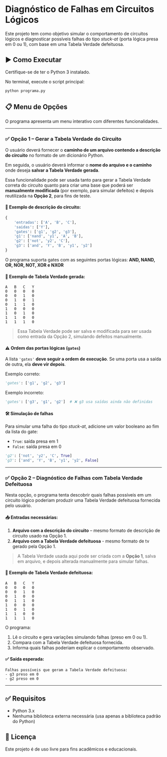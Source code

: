 
# Diagnóstico de Falhas em Circuitos Lógicos

Este projeto tem como objetivo simular o comportamento de circuitos lógicos e diagnosticar possíveis falhas do tipo *stuck-at* (porta lógica presa em 0 ou 1), com base em uma Tabela Verdade defeituosa.

## ▶️ Como Executar

Certifique-se de ter o Python 3 instalado.

No terminal, execute o script principal:

```bash
python programa.py
```

## 📋 Menu de Opções

O programa apresenta um menu interativo com diferentes funcionalidades.

---

### ✅ Opção 1 – Gerar a Tabela Verdade do Circuito

O usuário deverá fornecer o **caminho de um arquivo contendo a descrição do circuito** no formato de um dicionário Python.

Em seguida, o usuário deverá informar o **nome do arquivo e o caminho** onde deseja **salvar a Tabela Verdade gerada**.

Essa funcionalidade pode ser usada tanto para gerar a Tabela Verdade correta do circuito quanto para criar uma base que poderá ser **manualmente modificada** (por exemplo, para simular defeitos) e depois reutilizada na **Opção 2**, para fins de teste.

#### 🧾 Exemplo de descrição do circuito:

```python
{
    'entradas': ['A', 'B', 'C'],
    'saidas': ['Y'], 
    'gates': ['g1', 'g2', 'g3'],
    'g1': ['nand', 'y1', 'A', 'B'],
    'g2': ['not', 'y2', 'C'],
    'g3': ['and', 'Y', 'B', 'y1', 'y2']
}
```

O programa suporta gates com as seguintes portas lógicas: **AND, NAND, OR, NOR, NOT, XOR e NXOR**

#### 💾 Exemplo de Tabela Verdade gerada:

```
A	B	C	Y
0	0	0	0
0	0	1	0
0	1	0	1
0	1	1	0
1	0	0	0
1	0	1	0
1	1	0	0
1	1	1	0
```

> Essa Tabela Verdade pode ser salva e modificada para ser usada como entrada da Opção 2, simulando defeitos manualmente.

#### ⚠️ Ordem das portas lógicas (`gates`)

A lista `'gates'` **deve seguir a ordem de execução**. Se uma porta usa a saída de outra, ela **deve vir depois**.

Exemplo correto:

```python
'gates': ['g1', 'g2', 'g3']
```

Exemplo incorreto:

```python
'gates': ['g3', 'g1', 'g2']  # ❌ g3 usa saídas ainda não definidas
```

#### 🛠️ Simulação de falhas

Para simular uma falha do tipo *stuck-at*, adicione um valor booleano ao fim da lista do gate:

- `True`: saída presa em 1
- `False`: saída presa em 0

```python
'g2': ['not', 'y2', 'C', True]
'g3': ['and', 'Y', 'B', 'y1', 'y2', False]
```

---

### ✅ Opção 2 – Diagnóstico de Falhas com Tabela Verdade Defeituosa

Nesta opção, o programa tenta descobrir quais falhas possíveis em um circuito lógico poderiam produzir uma Tabela Verdade defeituosa fornecida pelo usuário.

#### 📥 Entradas necessárias:

1. **Arquivo com a descrição do circuito** – mesmo formato de descrição de circuito usado na Opção 1.
2. **Arquivo com a Tabela Verdade defeituosa** - mesmo formato de tv gerado pela Opção 1.

> A Tabela Verdade usada aqui pode ser criada com a **Opção 1**, salva em arquivo, e depois alterada manualmente para simular falhas.

#### 🧾 Exemplo de Tabela Verdade defeituosa:

```
A	B	C	Y
0	0	0	0
0	0	1	0
0	1	0	0
0	1	1	0
1	0	0	0
1	0	1	0
1	1	0	0
1	1	1	0
```

O programa:

1. Lê o circuito e gera variações simulando falhas (preso em 0 ou 1).
2. Compara com a Tabela Verdade defeituosa fornecida.
3. Informa quais falhas poderiam explicar o comportamento observado.

#### ✅ Saída esperada:

```
Falhas possíveis que geram a Tabela Verdade defeituosa:
- g3 preso em 0
- g2 preso em 0
```

---

## ✅ Requisitos

- Python 3.x
- Nenhuma biblioteca externa necessária (usa apenas a biblioteca padrão do Python)

## 📄 Licença

Este projeto é de uso livre para fins acadêmicos e educacionais.
